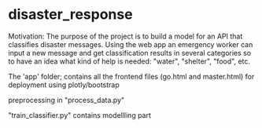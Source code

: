 # disaster_response
Motivation:
The purpose of the project is to build a model for an API that classifies disaster messages. Using the web app an emergency worker can input a new message and get classification results in several categories so to have an idea what kind of help is needed: "water", "shelter", "food", etc.


The 'app' folder; contains all the frontend files (go.html and master.html) for deployment using plotly/bootstrap

 preprocessing in "process_data.py"

"train_classifier.py" contains modellling part

